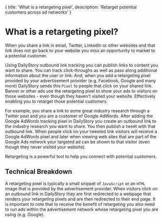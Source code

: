 {
	title: 'What is a retargeting pixel',
	description: 'Retarget potential customers across ad networks'
}
# What is a retargeting pixel?
When you share a link in email, Twitter, LinkedIn or other websites and that link does not go back to your website you miss an opportunity to market to a potential customer.

Using DailyStory outbound link tracking you can publish links to content you want to share. You can track click-throughs as well as pass along additional information about the user or link. And, when you add a retargeting pixel provided by your advertisement provider (e.g. Facebook, Google and many more) DailyStory sends this `Pixel` to people that click on your shared link. Banner or other ads use the retargeting pixel to show your ads to visitors on those websites - even though they haven't visited your website. Effectively enabling you to retarget those potential customers.

For example, you share a link to some great industry research through a Twitter post and you are a customer of Google AdWords. After adding the Google AdWords tracking pixel in DailyStory you create an outbound link to the industry research you want to share. You then publish a tweet with that outbound link. When people click on your tweeted link visitors will receive a Google AdWords pixel and later when viewing web sites that are part of the Google Ads network your targeted ad can be shown to that visitor (even though they never visited your website).

Retargeting is a powerful tool to help you connect with potential customers.

## Technical Breakdown
A retargeting pixel is typically a small snippet of `JavaScript` or an `HTML` image that is provided by the advertisement provider. When visitors click on an outbound link in DailyStory they are first redirected to a webpage that renders your retargeting pixels and are then redirected to their end page. It is important to note that to receive the benefit of retargeting you also need to run ads within the advertisement network whose retargeting pixel you are using (e.g. Google).